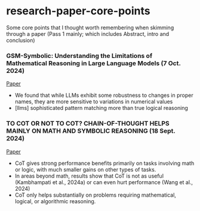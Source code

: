 # research-paper-core-points
Some core points that I thought worth remembering when skimming through a paper (Pass 1 mainly; which includes Abstract, intro and conclusion) 

### GSM-Symbolic: Understanding the Limitations of Mathematical Reasoning in Large Language Models  (7 Oct. 2024)
[Paper](https://arxiv.org/pdf/2410.05229)
  - We found that while LLMs exhibit some robustness to changes in proper names, they are more sensitive to variations in numerical values
  - [llms] sophisticated pattern matching more than true logical reasoning

### TO COT OR NOT TO COT? CHAIN-OF-THOUGHT HELPS MAINLY ON MATH AND SYMBOLIC REASONING (18 Sept. 2024)
[Paper](https://arxiv.org/pdf/2409.12183)
  - CoT gives strong performance benefits primarily on tasks involving math or logic, with much smaller gains on other types of tasks.
  - In areas beyond math, results show that CoT is not as useful (Kambhampati et al., 2024a) or can even hurt performance (Wang et al., 2024)
  - CoT only helps substantially on problems requiring mathematical, logical, or algorithmic reasoning. 
